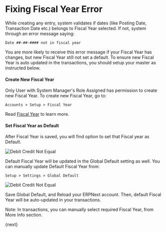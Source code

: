 <!-- add-breadcrumbs -->
# Fixing Fiscal Year Error

While creating any entry, system validates if dates (like Posting Date, Transaction Date etc.) belongs to Fiscal Year selected. If not, system through an error message saying:

`Date ##-##-#### not in fiscal year`

You are more likely to receive this error message if your Fiscal Year has changes, but new Fiscal Year still not set a default. To ensure new Fiscal Year is auto updated in the transactions, you should setup your master as instructed below.

#### Create New Fiscal Year

Only User with System Manager's Role Assigned has permission to create new Fiscal Year. To create new Fiscal Year, go to:

`Accounts > Setup > Fiscal Year`

Read [Fiscal Year](/docs/v13/user/manual/en/accounts/fiscal-year) to learn more.

#### Set Fiscal Year as Default

After Fiscal Year is saved, you will find option to set that Fiscal year as Default.

<img alt="Debit Credit Not Equal" class="screenshot" src="{{docs_base_url}}/assets/img/articles/fiscal-year-error-1.png">

Default Fiscal Year will be updated in the Global Default setting as well. You can manually update Default Fiscal Year from:

`Setup > Settings > Global Default`

<img alt="Debit Credit Not Equal" class="screenshot" src="{{docs_base_url}}/assets/img/articles/fiscal-year-error-2.png">

Save Global Default, and Reload your ERPNext account. Then, default Fiscal Year will be auto-updated in your transactions.

Note: In transactions, you can manually select required Fiscal Year, from More Info section.

<!-- markdown -->

{next}
